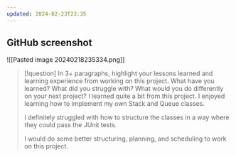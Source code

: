 ```yaml
---
updated: 2024-02-23T23:35
---
```

## GitHub screenshot
![[Pasted image 20240218235334.png]]

> [!question] In 3+ paragraphs, highlight your lessons learned and learning experience from working on this project. What have you learned? What did you struggle with? What would you do differently on your next project?
> I learned quite a bit from this project. I enjoyed learning how to implement my own Stack and Queue classes.
> 
> I definitely struggled with how to structure the classes in a way where they could pass the JUnit tests.
> 
> I would do some better structuring, planning, and scheduling to work on this project.